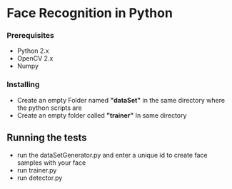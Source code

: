 # Face Recognition in Python

### Prerequisites
* Python 2.x
* OpenCV 2.x
* Numpy

### Installing

* Create an empty Folder named **"dataSet"** in the same directory where the python scripts are 
* Create an empty folder called **"trainer"** In same directory 

## Running the tests

* run the dataSetGenerator.py and enter a unique id to create face samples with your face
* run trainer.py
* run detector.py

